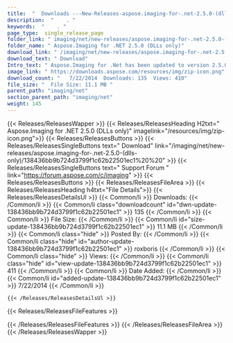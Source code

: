 ```yaml
---
title:  "  Downloads ---New-Releases-aspose.imaging-for-.net-2.5.0-(dlls-only) . " 
description:  "    . " 
keywords:  "    . " 
page_type:  single_release_page
folder_link: " imaging/net/new-releases/aspose.imaging-for-.net-2.5.0-(dlls-only)/"
folder_name: " Aspose.Imaging for .NET 2.5.0 (DLLs only)"
download_link: " /imaging/net/new-releases/aspose.imaging-for-.net-2.5.0-(dlls-only)/138436bb9b724d3799f1c62b22501ec1"
download_text: " Download"
Intro_text: " Aspose.Imaging for .Net has been updated to version 2.5.0 and we are pleased to ..."
image_link: " https://downloads.aspose.com/resources/img/zip-icon.png"
download_count: "   7/22/2014  Downloads: 135  Views: 410"
file_size: "  File Size: 11.1 MB "
parent_path: "imaging/net"
section_parent_path: "imaging/net"
weight: 145 
---
```


{{< Releases/ReleasesWapper >}}
  {{< Releases/ReleasesHeading H2txt=" Aspose.Imaging for .NET 2.5.0 (DLLs only)" imagelink="/resources/img/zip-icon.png">}}
  {{< Releases/ReleasesButtons >}}
    {{< Releases/ReleasesSingleButtons text=" Download" link="/imaging/net/new-releases/aspose.imaging-for-.net-2.5.0-(dlls-only)/138436bb9b724d3799f1c62b22501ec1%20%20" >}}
    {{< Releases/ReleasesSingleButtons text=" Support Forum " link="https://forum.aspose.com/c/imaging" >}}
  {{< Releases/ReleasesButtons >}}
  {{< Releases/ReleasesFileArea >}}
    {{< Releases/ReleasesHeading h4txt="File Details">}}
    {{< Releases/ReleasesDetailsUl >}}
            {{< Common/li  >}} Downloads: {{< /Common/li >}} 
      {{< Common/li class="downloadcount" id="dwn-update-138436bb9b724d3799f1c62b22501ec1" >}} 135 {{< /Common/li >}} 
      {{< Common/li  >}} File Size: {{< /Common/li >}} 
      {{< Common/li id="size-update-138436bb9b724d3799f1c62b22501ec1" >}} 11.1 MB {{< /Common/li >}} 
      {{< Common/li  class="hide" >}} Posted By: {{< /Common/li >}} 
      {{< Common/li class="hide" id="author-update-138436bb9b724d3799f1c62b22501ec1" >}} roxboris {{< /Common/li >}} 
      {{< Common/li class="hide"  >}} Views: {{< /Common/li >}} 
      {{< Common/li class="hide" id="view-update-138436bb9b724d3799f1c62b22501ec1" >}} 411 {{< /Common/li >}} 
      {{< Common/li  >}} Date Added: {{< /Common/li >}} 
      {{< Common/li id="added-update-138436bb9b724d3799f1c62b22501ec1" >}} 7/22/2014 {{< /Common/li >}} 

    {{< /Releases/ReleasesDetailsUl >}}

  {{< Releases/ReleasesFileFeatures >}}
      
  {{< /Releases/ReleasesFileFeatures >}}
 {{< /Releases/ReleasesFileArea >}}
{{< /Releases/ReleasesWapper >}}


